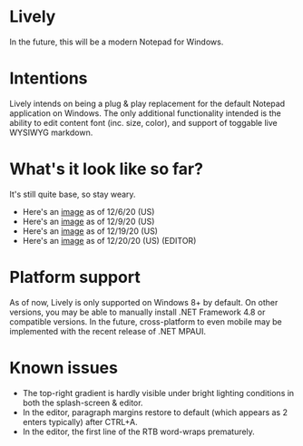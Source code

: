 # Lively
In the future, this will be a modern Notepad for Windows. 

# Intentions
Lively intends on being a plug & play replacement for the default Notepad application on Windows. 
The only additional functionality intended is the ability to edit content font (inc. size, color), and support of toggable live WYSIWYG markdown. 
 
# What's it look like so far? 
It's still quite base, so stay weary. 

- Here's an [image](https://ibb.co/6HGrd8L) as of 12/6/20  (US)
- Here's an [image](https://ibb.co/g34Rtn9) as of 12/9/20  (US)
- Here's an [image](https://ibb.co/pncbnwD) as of 12/19/20 (US)
- Here's an [image](https://ibb.co/4f9B9N6) as of 12/20/20 (US) (EDITOR)

# Platform support
As of now, Lively is only supported on Windows 8+ by default. On other versions, you may be able to manually install .NET Framework 4.8 or compatible versions.
In the future, cross-platform to even mobile may be implemented with the recent release of .NET MPAUI.

# Known issues
- The top-right gradient is hardly visible under bright lighting conditions in both the splash-screen & editor. 
- In the editor, paragraph margins restore to default (which appears as 2 enters typically) after CTRL+A.
- In the editor, the first line of the RTB word-wraps prematurely. 

